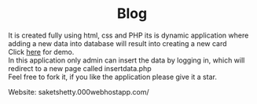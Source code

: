 <center><h1>Blog</h1></center>

It is created fully using html, css and PHP its is dynamic application where adding a new data into database will result into creating a new card<br>
Click <a href="https://www.saketshetty.000webhostapp.com/">here</a> for demo.<br>
In this application only admin can insert the data by logging in, which will redirect to a new page called insertdata.php<br>
Feel free to fork it, if you like the application please give it a star.<br>

Website: saketshetty.000webhostapp.com/

